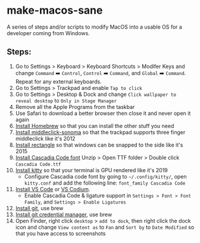# make-macos-sane
A series of steps and/or scripts to modify MacOS into a usable OS for a developer coming from Windows.

## Steps:

1. Go to Settings > Keyboard > Keyboard Shortcuts > Modifer Keys and change `Command` ➡️ `Control`, `Control` ➡️ `Command`, and `Global` ➡️ `Command`. Repeat for any external keyboards.
2. Go to Settings > Trackpad and enable `Tap to click`
3. Go to Settings > Desktop & Dock and change `Click wallpaper to reveal desktop` to `Only in Stage Manager`
4. Remove all the Apple Programs from the taskbar
5. Use Safari to download a better browser then close it and never open it again
6. [Install Homebrew](https://brew.sh/) so that you can install the other stuff you need
7. [Install middleclick-sonoma](https://github.com/artginzburg/MiddleClick-Sonoma) so that the trackpad supports three finger middleclick like it's 2012
8. [Install rectangle](https://rectangleapp.com/) so that windows can be snapped to the side like it's 2015
9. [Install Cascadia Code font](https://github.com/microsoft/cascadia-code/releases) Unzip > Open TTF folder > Double click `Cascadia Code.ttf`
10. [Install kitty](https://sw.kovidgoyal.net/kitty/binary/#binary-install) so that your terminal is GPU rendered like it's 2019
    * Configure Cascadia code font by going to `~/.config/kitty/`, open `kitty.conf` and add the following line: `font_family Cascadia Code`
11. [Install VS Code](https://code.visualstudio.com/Download) or [VS Codium](https://vscodium.com/).
    * Enable Cascadia Code & ligature support in `Settings > Font > Font Family`, and `Settings > Enable Ligatures`
12. [Install git](https://git-scm.com/download/mac), use brew
13. [Install git credential manager](https://github.com/git-ecosystem/git-credential-manager/blob/release/docs/install.md), use brew
14. Open Finder, right click `desktop` > `add to dock`, then right click the dock icon and change `View content as` to `Fan` and `Sort by` to `Date Modified` so that you have access to screenshots
